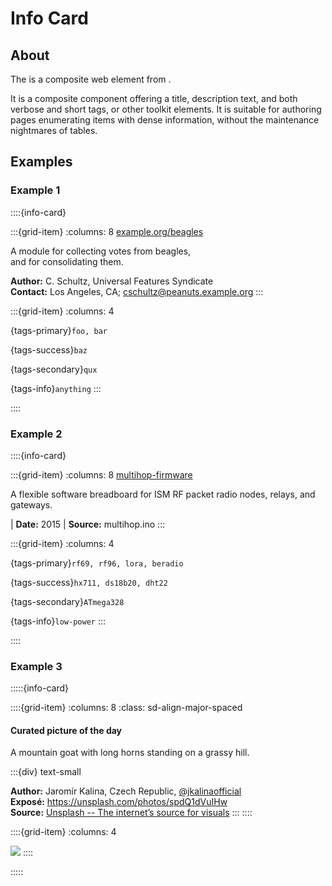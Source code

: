 # Info Card


## About

The [](inv:sde#infocard-directive) is a composite web element from [](inv:sde:*:label#index).

It is a composite component offering a title, description text, and both verbose
and short tags, or other toolkit elements. It is suitable for authoring pages
enumerating items with dense information, without the maintenance nightmares of tables.


## Examples

### Example 1

::::{info-card}

:::{grid-item}
:columns: 8
[example.org/beagles](https://example.org/beagles)

A module for collecting votes from beagles, \
and for consolidating them.

**Author:** C. Schultz, Universal Features Syndicate \
**Contact:** Los Angeles, CA; <cschultz@peanuts.example.org>
:::

:::{grid-item}
:columns: 4

{tags-primary}`foo, bar`

{tags-success}`baz`

{tags-secondary}`qux`

{tags-info}`anything`
:::

::::


### Example 2

::::{info-card}

:::{grid-item}
:columns: 8
[multihop-firmware](https://hiveeyes.org/docs/arduino/firmware/backdoor/multihop/README.html)

A flexible software breadboard for ISM RF packet radio nodes, relays, and gateways.

| **Date:** 2015
| **Source:** multihop.ino
:::

:::{grid-item}
:columns: 4

{tags-primary}`rf69, rf96, lora, beradio`

{tags-success}`hx711, ds18b20, dht22`

{tags-secondary}`ATmega328`

{tags-info}`low-power`
:::

::::


### Example 3

:::::{info-card}

::::{grid-item}
:columns: 8
:class: sd-align-major-spaced
#### Curated picture of the day

A mountain goat with long horns standing on a grassy hill.

:::{div} text-small

**Author:** Jaromír Kalina, Czech Republic, [@jkalinaofficial](https://unsplash.com/@jkalinaofficial) \
**Exposé:** https://unsplash.com/photos/spdQ1dVuIHw \
**Source:** [Unsplash -- The internet’s source for visuals](https://unsplash.com/)
:::
::::

::::{grid-item}
:columns: 4

[![](https://unsplash.com/photos/spdQ1dVuIHw/download?ixid=M3wxMjA3fDB8MXxhbGx8fHx8fHx8fHwxNjg5Nzg4MTEzfA&force=true&w=640)](https://unsplash.com/photos/spdQ1dVuIHw)
::::

:::::
